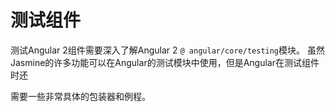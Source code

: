 # 测试组件

测试Angular 2组件需要深入了解Angular 2 `@ angular/core/testing`模块。 虽然Jasmine的许多功能可以在Angular的测试模块中使用，但是Angular在测试组件时还

需要一些非常具体的包装器和例程。